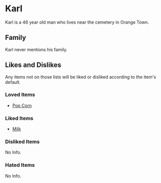 # Karl

Karl is a 46 year old man who lives near the cemetery in Orange Town.

## Family

Karl never mentions his family.

## Likes and Dislikes

Any items not on those lists will be liked or disliked according to the item's default.

### Loved Items

- [Pop Corn](../items/popcorn.md)

### Liked Items

- [Milk](../items/milk.md)

### Disliked Items

No Info.

### Hated Items

No Info.